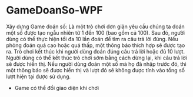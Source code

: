 # GameDoanSo-WPF
Xây dựng Game đoán số:
Là một trò chơi đơn giản yêu cầu chúng ta đoán một số được tạo ngẫu nhiên từ 1 đến 100 (bao gồm cả 100). Sau đó, người dùng có thể thực hiện tối đa 10 lần đoán để tìm ra câu trả lời đúng. Nếu phỏng đoán quá cao hoặc quá thấp, một thông báo thích hợp sẽ được tạo ra. Trò chơi kết thúc khi người dùng đoán đúng câu trả lời hoặc đủ 10 lượt.
Người dùng có thể kết thúc trò chơi sớm bằng cách dừng lại, khi câu trả lời sẽ được hiển thị. Nếu người dùng đoán một số mà họ đã nhập trước đó, thì một thông báo sẽ được hiển thị và lượt đó sẽ không được tính vào tổng số lượt hiện tại được sử dụng. 
- Game có thể đổi giao diện khi chơi
